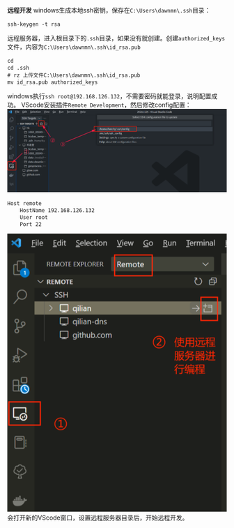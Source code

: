 **远程开发**
windows生成本地ssh密钥，保存在`C:\Users\dawnmn\.ssh`目录：
```
ssh-keygen -t rsa
```
远程服务器，进入根目录下的`.ssh`目录，如果没有就创建。创建`authorized_keys`文件，内容为`C:\Users\dawnmn\.ssh\id_rsa.pub`
```
cd
cd .ssh
# rz 上传文件C:\Users\dawnmn\.ssh\id_rsa.pub
mv id_rsa.pub authorized_keys
```
windows执行`ssh root@192.168.126.132`，不需要密码就能登录，说明配置成功。
VScode安装插件`Remote Development`，然后修改config配置：
![](../images/screenshot_1680256819380.png)
```
Host remote
    HostName 192.168.126.132
    User root
    Port 22
```
![](../images/screenshot_1680256995523.png)
会打开新的VScode窗口，设置远程服务器目录后，开始远程开发。